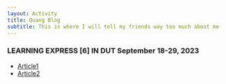 ```yaml
---
layout: Activity
title: Quang Blog
subtitle: This is where I will tell my friends way too much about me
---
```

### LEARNING EXPRESS [6] IN DUT September 18-29, 2023
- [Article1](http://dut.udn.vn/Tintuc/Tintuc/id/8550)
- [Article2](https://baodanang.vn/channel/5433/202310/thuc-day-trai-nghiem-learning-express-3957936/index.htm?fbclid=IwAR06qA-62psfx14xXODIdMB11QR_hzsCFdmQgKAnt7X0ZslUp2hfPFgglGE)

